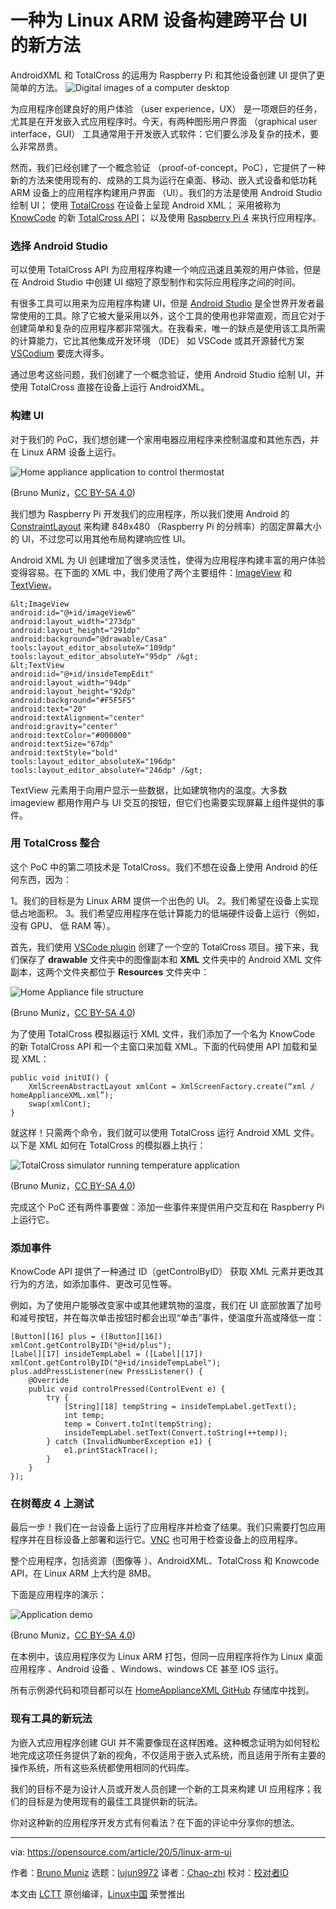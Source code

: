 [#]: collector: (lujun9972)
[#]: translator: (Chao-zhi)
[#]: reviewer: ( )
[#]: publisher: ( )
[#]: url: ( )
[#]: subject: (A new way to build cross-platform UIs for Linux ARM devices)
[#]: via: (https://opensource.com/article/20/5/linux-arm-ui)
[#]: author: (Bruno Muniz https://opensource.com/users/brunoamuniz)

一种为 Linux ARM 设备构建跨平台 UI 的新方法
======
AndroidXML 和 TotalCross 的运用为 Raspberry Pi 和其他设备创建 UI 提供了更简单的方法。
![Digital images of a computer desktop][1]

为应用程序创建良好的用户体验 （user experience，UX） 是一项艰巨的任务，尤其是在开发嵌入式应用程序时。今天，有两种图形用户界面 （graphical user interface，GUI） 工具通常用于开发嵌入式软件：它们要么涉及复杂的技术，要么非常昂贵。

然而，我们已经创建了一个概念验证 （proof-of-concept，PoC），它提供了一种新的方法来使用现有的、成熟的工具为运行在桌面、移动、嵌入式设备和低功耗 ARM 设备上的应用程序构建用户界面 （UI）。我们的方法是使用 Android Studio 绘制 UI； 使用 [TotalCross][2] 在设备上呈现 Android XML； 采用被称为 [KnowCode][4] 的新 [TotalCross API][3]； 以及使用 [Raspberry Pi 4][5] 来执行应用程序。

### 选择 Android Studio

可以使用 TotalCross API 为应用程序构建一个响应迅速且美观的用户体验，但是在 Android Studio 中创建 UI 缩短了原型制作和实际应用程序之间的时间。

有很多工具可以用来为应用程序构建 UI，但是 [Android Studio][6] 是全世界开发者最常使用的工具。除了它被大量采用以外，这个工具的使用也非常直观，而且它对于创建简单和复杂的应用程序都非常强大。在我看来，唯一的缺点是使用该工具所需的计算能力，它比其他集成开发环境 （IDE） 如 VSCode 或其开源替代方案 [VSCodium][7] 要庞大得多。

通过思考这些问题，我们创建了一个概念验证，使用 Android Studio 绘制 UI，并使用 TotalCross 直接在设备上运行 AndroidXML。

### 构建 UI

对于我们的 PoC，我们想创建一个家用电器应用程序来控制温度和其他东西，并在 Linux ARM 设备上运行。

![Home appliance application to control thermostat][8]

(Bruno Muniz，[CC BY-SA 4.0][9])

我们想为 Raspberry Pi 开发我们的应用程序，所以我们使用 Android 的 [ConstraintLayout][10] 来构建 848x480 （Raspberry Pi 的分辨率）的固定屏幕大小的 UI，不过您可以用其他布局构建响应性 UI。

Android XML 为 UI 创建增加了很多灵活性，使得为应用程序构建丰富的用户体验变得容易。在下面的 XML 中，我们使用了两个主要组件：[ImageView][11] 和 [TextView][12]。

```
&lt;ImageView
android:id="@+id/imageView6"
android:layout_width="273dp"
android:layout_height="291dp"
android:background="@drawable/Casa"
tools:layout_editor_absoluteX="109dp"
tools:layout_editor_absoluteY="95dp" /&gt;
&lt;TextView
android:id="@+id/insideTempEdit"
android:layout_width="94dp"
android:layout_height="92dp"
android:background="#F5F5F5"
android:text="20"
android:textAlignment="center"
android:gravity="center"
android:textColor="#000000"
android:textSize="67dp"
android:textStyle="bold"
tools:layout_editor_absoluteX="196dp"
tools:layout_editor_absoluteY="246dp" /&gt;
```

TextView 元素用于向用户显示一些数据，比如建筑物内的温度。大多数 imageview 都用作用户与 UI 交互的按钮，但它们也需要实现屏幕上组件提供的事件。

### 用 TotalCross 整合

这个 PoC 中的第二项技术是 TotalCross。我们不想在设备上使用 Android 的任何东西，因为：

  1。我们的目标是为 Linux ARM 提供一个出色的 UI。
  2。我们希望在设备上实现低占地面积。
  3。我们希望应用程序在低计算能力的低端硬件设备上运行（例如，没有 GPU、 低 RAM 等）。

首先，我们使用 [VSCode plugin][13] 创建了一个空的 TotalCross 项目。接下来，我们保存了 **drawable** 文件夹中的图像副本和 **XML** 文件夹中的 Android XML 文件副本，这两个文件夹都位于 **Resources** 文件夹中：

![Home Appliance file structure][14]

(Bruno Muniz，[CC BY-SA 4.0][9])

为了使用 TotalCross 模拟器运行 XML 文件，我们添加了一个名为 KnowCode 的新 TotalCross API 和一个主窗口来加载 XML。下面的代码使用 API 加载和呈现 XML：


```
public void initUI() {
    XmlScreenAbstractLayout xmlCont = XmlScreenFactory.create(“xml / homeApplianceXML.xml”);
    swap(xmlCont);
}
```

就这样！只需两个命令，我们就可以使用 TotalCross 运行 Android XML 文件。以下是 XML 如何在 TotalCross 的模拟器上执行：

![TotalCross simulator running temperature application][15]

(Bruno Muniz，[CC BY-SA 4.0][9])

完成这个 PoC 还有两件事要做：添加一些事件来提供用户交互和在 Raspberry Pi 上运行它。

### 添加事件

KnowCode API 提供了一种通过 ID（getControlByID） 获取 XML 元素并更改其行为的方法，如添加事件、更改可见性等。

例如，为了使用户能够改变家中或其他建筑物的温度，我们在 UI 底部放置了加号和减号按钮，并在每次单击按钮时都会出现“单击”事件，使温度升高或降低一度：


```
[Button][16] plus = ([Button][16]) xmlCont.getControlByID("@+id/plus");
[Label][17] insideTempLabel = ([Label][17]) xmlCont.getControlByID("@+id/insideTempLabel");
plus.addPressListener(new PressListener() {
    @Override
    public void controlPressed(ControlEvent e) {
        try {
            [String][18] tempString = insideTempLabel.getText();
            int temp;
            temp = Convert.toInt(tempString);
            insideTempLabel.setText(Convert.toString(++temp));
        } catch (InvalidNumberException e1) {
            e1.printStackTrace();
        }
    }
});
```

### 在树莓皮 4 上测试

最后一步！我们在一台设备上运行了应用程序并检查了结果。我们只需要打包应用程序并在目标设备上部署和运行它。[VNC][19] 也可用于检查设备上的应用程序。

整个应用程序，包括资源（图像等 ）、AndroidXML、TotalCross 和 Knowcode API，在 Linux ARM 上大约是 8MB。

下面是应用程序的演示：

![Application demo][20]

(Bruno Muniz，[CC BY-SA 4.0][9])

在本例中，该应用程序仅为 Linux ARM 打包，但同一应用程序将作为 Linux 桌面应用程序 、Android 设备 、Windows、windows CE 甚至 IOS 运行。

所有示例源代码和项目都可以在 [HomeApplianceXML GitHub][21] 存储库中找到。

### 现有工具的新玩法

为嵌入式应用程序创建 GUI 并不需要像现在这样困难。这种概念证明为如何轻松地完成这项任务提供了新的视角，不仅适用于嵌入式系统，而且适用于所有主要的操作系统，所有这些系统都使用相同的代码库。

我们的目标不是为设计人员或开发人员创建一个新的工具来构建 UI 应用程序；我们的目标是为使用现有的最佳工具提供新的玩法。

你对这种新的应用程序开发方式有何看法？在下面的评论中分享你的想法。

--------------------------------------------------------------------------------

via: https://opensource.com/article/20/5/linux-arm-ui

作者：[Bruno Muniz][a]
选题：[lujun9972][b]
译者：[Chao-zhi](https://github.com/Chao-zhi)
校对：[校对者ID](https://github.com/校对者ID)

本文由 [LCTT](https://github.com/LCTT/TranslateProject) 原创编译，[Linux中国](https://linux.cn/) 荣誉推出

[a]: https://opensource.com/users/brunoamuniz
[b]: https://github.com/lujun9972
[1]: https://opensource.com/sites/default/files/styles/image-full-size/public/lead-images/computer_desk_home_laptop_browser.png?itok=Y3UVpY0l (Digital images of a computer desktop)
[2]: https://totalcross.com/
[3]: https://yourapp.totalcross.com/knowcode-app
[4]: https://github.com/TotalCross/KnowCodeXML
[5]: https://www.raspberrypi.org/
[6]: https://developer.android.com/studio
[7]: https://vscodium.com/
[8]: https://opensource.com/sites/default/files/uploads/homeapplianceapp.png (Home appliance application to control thermostat)
[9]: https://creativecommons.org/licenses/by-sa/4.0/
[10]: https://codelabs.developers.google.com/codelabs/constraint-layout/index.html#0
[11]: https://developer.android.com/reference/android/widget/ImageView
[12]: https://developer.android.com/reference/android/widget/TextView
[13]: https://medium.com/totalcross-community/totalcross-plugin-for-vscode-4f45da146a0a
[14]: https://opensource.com/sites/default/files/uploads/homeappliancexml.png (Home Appliance file structure)
[15]: https://opensource.com/sites/default/files/uploads/totalcross-simulator_0.png (TotalCross simulator running temperature application)
[16]: http://www.google.com/search?hl=en&q=allinurl%3Adocs.oracle.com+javase+docs+api+button
[17]: http://www.google.com/search?hl=en&q=allinurl%3Adocs.oracle.com+javase+docs+api+label
[18]: http://www.google.com/search?hl=en&q=allinurl%3Adocs.oracle.com+javase+docs+api+string
[19]: https://tigervnc.org/
[20]: https://opensource.com/sites/default/files/uploads/application.gif (Application demo)
[21]: https://github.com/TotalCross/HomeApplianceXML
